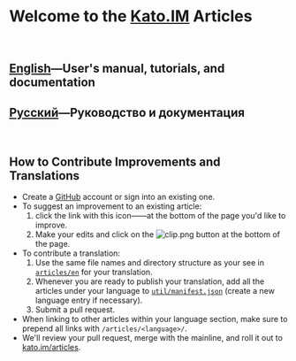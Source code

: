 # Welcome to the <a href="http://kato.im" target="_blank">Kato.IM</a> Articles

<br />

## [English](/articles/en)&#8212;User's manual, tutorials, and documentation
## [Русский](/articles/ru)&#8212;Руководство и документация
<!--
## [Español](/articles/es)
## [日本語](/articles/ja)
-->

<br />

## How to Contribute Improvements and Translations

* Create a [GitHub](http://github.com) account or sign into an existing one.
* To suggest an improvement to an existing article:
  1. click the link with this icon&#8212;<i class="fa fa-github-alt" style="color: #0092CB;"></i>&#8212;at the bottom of the page you'd like to improve.
  2. Make your edits and click on the ![clip.png](https://in.kato.im/e3e599eb17558d7fa9c0cfea984136cbe6f51e8ca0486655f3adda187c3d2d91/clip.png) button at the bottom of the page.
* To contribute a translation:
  1. Use the same file names and directory structure as your see in [`articles/en`](https://github.com/kato-im/articles/tree/master/en) for your translation.
  2. Whenever you are ready to publish your translation, add all the articles under your language to [`util/manifest.json`](https://github.com/kato-im/articles/blob/master/util/manifest.json) (create a new language entry if necessary).
  3. Submit a pull request.
* When linking to other articles within your language section, make sure to prepend all links with `/articles/<language>/`.
* We'll review your pull request, merge with the mainline, and roll it out to [kato.im/articles](http://kato.im/articles).
